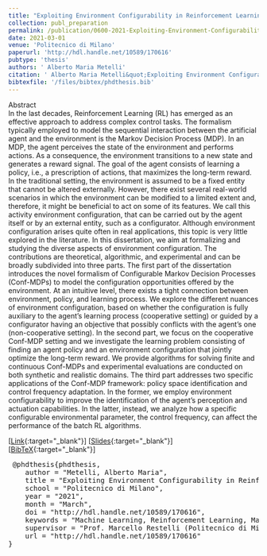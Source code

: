 ```yaml
---
title: "Exploiting Environment Configurability in Reinforcement Learning"
collection: publ_preparation
permalink: /publication/0600-2021-Exploiting-Environment-Configurability-in-Reinforcement-Learning
date: 2021-03-01
venue: 'Politecnico di Milano'
paperurl: 'http://hdl.handle.net/10589/170616'
pubtype: 'thesis'
authors: ' Alberto Maria Metelli'
citation: ' Alberto Maria Metelli&quot;Exploiting Environment Configurability in Reinforcement Learning.&quot; Politecnico di Milano, 2021'
bibtexfile: '/files/bibtex/phdthesis.bib'
---
```

Abstract
 <br> In the last decades, Reinforcement Learning (RL) has emerged as an effective approach to address complex control tasks. The formalism typically employed to model the sequential interaction between the artificial agent and the environment is the Markov Decision Process (MDP). In an MDP, the agent perceives the state of the environment and performs actions. As a consequence, the environment transitions to a new state and generates a reward signal. The goal of the agent consists of learning a policy, i.e., a prescription of actions, that maximizes the long-term reward. In the traditional setting, the environment is assumed to be a fixed entity that cannot be altered externally. However, there exist several real-world scenarios in which the environment can be modified to a limited extent and, therefore, it might be beneficial to act on some of its features. We call this activity environment configuration, that can be carried out by the agent itself or by an external entity, such as a configurator. Although environment configuration arises quite often in real applications, this topic is very little explored in the literature. In this dissertation, we aim at formalizing and studying the diverse aspects of environment configuration. The contributions are theoretical, algorithmic, and experimental and can be broadly subdivided into three parts. The first part of the dissertation introduces the novel formalism of Configurable Markov Decision Processes (Conf-MDPs) to model the configuration opportunities offered by the environment. At an intuitive level, there exists a tight connection between environment, policy, and learning process. We explore the different nuances of environment configuration, based on whether the configuration is fully auxiliary to the agent’s learning process (cooperative setting) or guided by a configurator having an objective that possibly conflicts with the agent’s one (non-cooperative setting). In the second part, we focus on the cooperative Conf-MDP setting and we investigate the learning problem consisting of finding an agent policy and an environment configuration that jointly optimize the long-term reward. We provide algorithms for solving finite and continuous Conf-MDPs and experimental evaluations are conducted on both synthetic and realistic domains. The third part addresses two specific applications of the Conf-MDP framework: policy space identification and control frequency adaptation. In the former, we employ environment configurability to improve the identification of the agent’s perception and actuation capabilities. In the latter, instead, we analyze how a specific configurable environmental parameter, the control frequency, can affect the performance of the batch RL algorithms. <br> 

 [[Link](http://hdl.handle.net/10589/170616){:target="_blank"}] [[Slides](https://albertometelli.github.io/files/slides_phd_thesis.pdf){:target="_blank"}] [[BibTeX](/files/bibtex/phdthesis.bib){:target="_blank"}] 
<pre> @phdthesis{phdthesis,
    author = "Metelli, Alberto Maria",
    title = "Exploiting Environment Configurability in Reinforcement Learning",
    school = "Politecnico di Milano",
    year = "2021",
    month = "March",
    doi = "http://hdl.handle.net/10589/170616",
    keywords = "Machine Learning, Reinforcement Learning, Markov decision process, Environment Configurability, Configurable Markov decision process, Policy space identification, Control frequency adaptation",
    supervisor = "Prof. Marcello Restelli (Politecnico di Milano, Italy)",
    url = "http://hdl.handle.net/10589/170616"
} </pre>
